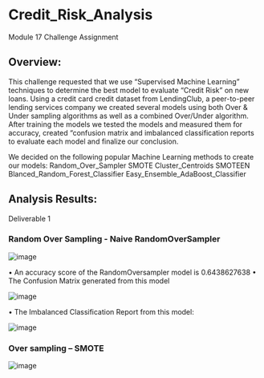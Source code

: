 # Credit_Risk_Analysis
Module 17 Challenge Assignment

## Overview:
This challenge requested that we use “Supervised Machine Learning” techniques to determine the best model to evaluate “Credit Risk” on new loans.  Using a credit card credit dataset from LendingClub, a peer-to-peer lending services company we created several models using both Over & Under sampling algorithms as well as a combined Over/Under algorithm. After training the models we tested the models and measured them for accuracy, created “confusion matrix and imbalanced classification reports to evaluate each model and finalize our conclusion.

We decided on the following popular Machine Learning methods to create our models:
	Random_Over_Sampler
	SMOTE
	Cluster_Centroids
	SMOTEEN
	Blanced_Random_Forest_Classifier
	Easy_Ensemble_AdaBoost_Classifier
	
## Analysis Results:
Deliverable 1
### Random Over Sampling - Naive RandomOverSampler

![image](https://user-images.githubusercontent.com/95320265/165585672-6cea53a7-6a2c-4501-8e30-9aef03767592.png)

•	An accuracy score of the RandomOversampler model is 0.6438627638
•	The Confusion Matrix generated from this model

![image](https://user-images.githubusercontent.com/95320265/165585735-1adc5aa2-29fb-463b-b1d2-17c04041abd7.png)

•	The Imbalanced Classification Report from this model:

![image](https://user-images.githubusercontent.com/95320265/165585788-83206528-e33c-4d88-b82c-953211435d9b.png)


### Over sampling – SMOTE

![image](https://user-images.githubusercontent.com/95320265/165585896-fe56c814-dbfb-4914-8ef9-34f45772ce25.png)





